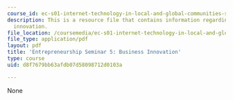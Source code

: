 ```yaml
---
course_id: ec-s01-internet-technology-in-local-and-global-communities-spring-2005-summer-2005
description: This is a resource file that contains information regarding business
  innovation.
file_location: /coursemedia/ec-s01-internet-technology-in-local-and-global-communities-spring-2005-summer-2005/d8f7679bb63afdb07d58098712d0103a_MITEC_S01S05_e5_busines.pdf
file_type: application/pdf
layout: pdf
title: 'Entrepreneurship Seminar 5: Business Innovation'
type: course
uid: d8f7679bb63afdb07d58098712d0103a

---
```

None